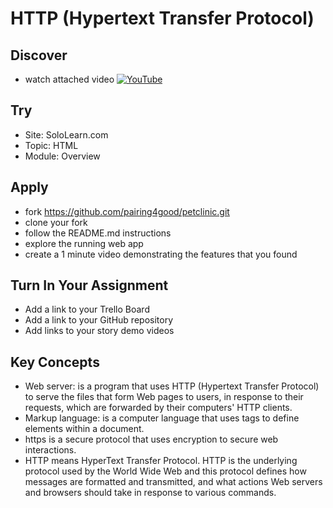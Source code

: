 # HTTP (Hypertext Transfer Protocol)

## Discover
-  watch attached video [![YouTube](https://i.ytimg.com/vi/lHPkQfMu27w/default.jpg)](https://www.youtube.com/watch?v=lHPkQfMu27w)

## Try
- Site: SoloLearn.com
- Topic: HTML
- Module: Overview

## Apply
- fork https://github.com/pairing4good/petclinic.git
- clone your fork
- follow the README.md instructions
- explore the running web app
- create a 1 minute video demonstrating the features that you found

## Turn In Your Assignment
- Add a link to your Trello Board
- Add a link to your GitHub repository
- Add links to your story demo videos

## Key Concepts 
- Web server: is a program that uses HTTP (Hypertext Transfer Protocol) to serve the files that form Web pages to users, in response to their requests, which are forwarded by their computers' HTTP clients.
- Markup language: is a computer language that uses tags to define elements within a document.
- https is a secure protocol that uses encryption to secure web interactions. 
- HTTP means HyperText Transfer Protocol. HTTP is the underlying protocol used by the World Wide Web and this protocol defines how messages are formatted and transmitted, and what actions Web servers and browsers should take in response to various commands.